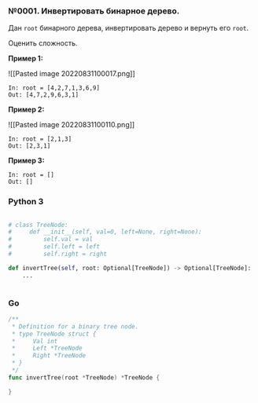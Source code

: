 ### №0001. Инвертировать бинарное дерево.

Дан `root` бинарного дерева, инвертировать дерево и вернуть его `root`.

Оценить сложность.

**Пример 1:**

![[Pasted image 20220831100017.png]]

```
In: root = [4,2,7,1,3,6,9]
Out: [4,7,2,9,6,3,1]
```

**Пример 2:**

![[Pasted image 20220831100110.png]]

```
In: root = [2,1,3]
Out: [2,3,1]
```

**Пример 3:**

```
In: root = []
Out: []
```

### Python 3

```python

# class TreeNode:
#     def __init__(self, val=0, left=None, right=None):
#         self.val = val
#         self.left = left
#         self.right = right

def invertTree(self, root: Optional[TreeNode]) -> Optional[TreeNode]:
	...
    
```

### Go
```go
/**
 * Definition for a binary tree node.
 * type TreeNode struct {
 *     Val int
 *     Left *TreeNode
 *     Right *TreeNode
 * }
 */
func invertTree(root *TreeNode) *TreeNode {

}

```


